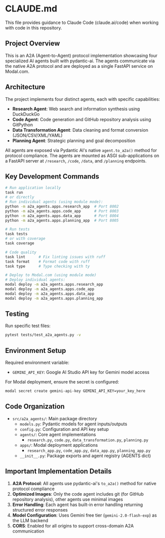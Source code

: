 # CLAUDE.md

This file provides guidance to Claude Code (claude.ai/code) when working with code in this repository.

## Project Overview

This is an A2A (Agent-to-Agent) protocol implementation showcasing four specialized AI agents built with pydantic-ai. The agents communicate via the native A2A protocol and are deployed as a single FastAPI service on Modal.com.

## Architecture

The project implements four distinct agents, each with specific capabilities:
- **Research Agent**: Web search and information synthesis using DuckDuckGo
- **Code Agent**: Code generation and GitHub repository analysis using GitPython
- **Data Transformation Agent**: Data cleaning and format conversion (JSON/CSV/XML/YAML)
- **Planning Agent**: Strategic planning and goal decomposition

All agents are exposed via Pydantic AI's native `agent.to_a2a()` method for protocol compliance. The agents are mounted as ASGI sub-applications on a FastAPI server at `/research`, `/code`, `/data`, and `/planning` endpoints.

## Key Development Commands

```bash
# Run application locally
task run
# or directly
# Run individual agents (using module mode):
python -m a2a_agents.apps.research_app  # Port 8002
python -m a2a_agents.apps.code_app      # Port 8003
python -m a2a_agents.apps.data_app      # Port 8004
python -m a2a_agents.apps.planning_app  # Port 8005

# Run tests
task tests
# or with coverage
task coverage

# Code quality
task lint      # Fix linting issues with ruff
task format    # Format code with ruff
task type      # Type checking with ty

# Deploy to Modal.com (using module mode)
# Deploy individual agents:
modal deploy -m a2a_agents.apps.research_app
modal deploy -m a2a_agents.apps.code_app
modal deploy -m a2a_agents.apps.data_app
modal deploy -m a2a_agents.apps.planning_app
```

## Testing

Run specific test files:
```bash
pytest tests/test_a2a_agents.py -v
```

## Environment Setup

Required environment variable:
- `GEMINI_API_KEY`: Google AI Studio API key for Gemini model access

For Modal deployment, ensure the secret is configured:
```bash
modal secret create gemini-api-key GEMINI_API_KEY=your_key_here
```

## Code Organization

- `src/a2a_agents/`: Main package directory
  - `models.py`: Pydantic models for agent inputs/outputs
  - `config.py`: Configuration and API key setup
  - `agents/`: Core agent implementations
    - `research.py`, `code.py`, `data_transformation.py`, `planning.py`
  - `apps/`: Modal deployment applications
    - `research_app.py`, `code_app.py`, `data_app.py`, `planning_app.py`
  - `__init__.py`: Package exports and agent registry (AGENTS dict)

## Important Implementation Details

1. **A2A Protocol**: All agents use pydantic-ai's `to_a2a()` method for native protocol compliance
2. **Optimized Images**: Only the code agent includes git (for GitHub repository analysis), other agents use minimal images
3. **Error Handling**: Each agent has built-in error handling returning structured error responses
4. **Model Configuration**: Uses Gemini free tier (`gemini-2.0-flash-exp`) as the LLM backend
5. **CORS**: Enabled for all origins to support cross-domain A2A communication